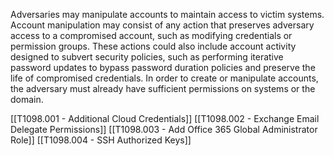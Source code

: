 Adversaries may manipulate accounts to maintain access to victim systems. Account manipulation may consist of any action that preserves adversary access to a compromised account, such as modifying credentials or permission groups. These actions could also include account activity designed to subvert security policies, such as performing iterative password updates to bypass password duration policies and preserve the life of compromised credentials. In order to create or manipulate accounts, the adversary must already have sufficient permissions on systems or the domain.

[[T1098.001 - Additional Cloud Credentials]]
[[T1098.002 - Exchange Email Delegate Permissions]]
[[T1098.003 - Add Office 365 Global Administrator Role]]
[[T1098.004 - SSH Authorized Keys]]